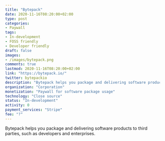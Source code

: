 ```yaml
---
title: "Bytepack"
date: 2020-11-16T08:20:00+02:00
type: post
categories:
- Paywall
tags:
- In-development
- FOSS friendly
- Developer friendly
draft: false
images:
- /images/bytepack.png
comments: true
lastmod: 2020-11-16T08:20:00+02:00
link: "https://bytepack.io/"
twitter: bytepackio
description: "Bytepack helps you package and delivering software products to third parties, such as developers and enterprises."
organization: "Corporation"
monetization: "Paywall for software package usage"
technology: "Close source"
status: "In-development"
activity: 0
payment_services: "Stripe"
fee: "?"
---
```


Bytepack helps you package and delivering software products to third parties, such as developers and enterprises.<!--more-->

